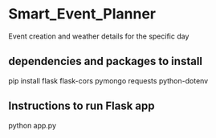 # Smart_Event_Planner
Event creation and weather details for the specific day

## dependencies and packages to install
pip install flask flask-cors pymongo requests python-dotenv

## Instructions to run Flask app
python app.py


